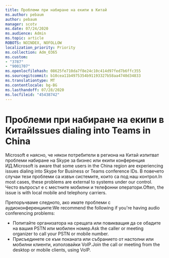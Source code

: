 ```yaml
---
title: Проблеми при набиране на екипи в Китай
ms.author: pebaum
author: pebaum
manager: scotv
ms.date: 07/24/2020
ms.audience: Admin
ms.topic: article
ROBOTS: NOINDEX, NOFOLLOW
localization_priority: Priority
ms.collection: Adm_O365
ms.custom:
- "3787"
- "9001707"
ms.openlocfilehash: 08625fe710da7f8e24c10c414d97fed7b6ffc355
ms.sourcegitcommit: b10cea11b4975354b91193327b58aa4740d34833
ms.translationtype: MT
ms.contentlocale: bg-BG
ms.lasthandoff: 07/28/2020
ms.locfileid: "45438742"
---
```

# <a name="issues-dialing-into-teams-in-china"></a><span data-ttu-id="3fd1f-102">Проблеми при набиране на екипи в Китай</span><span class="sxs-lookup"><span data-stu-id="3fd1f-102">Issues dialing into Teams in China</span></span>

<span data-ttu-id="3fd1f-103">Microsoft е наясно, че някои потребители в региона на Китай изпитват проблеми набиране на Skype за бизнес или екипи конференция ИД.</span><span class="sxs-lookup"><span data-stu-id="3fd1f-103">Microsoft is aware that some users in the China region are experiencing issues dialing into Skype for Business or Teams conference IDs.</span></span> <span data-ttu-id="3fd1f-104">В повечето случаи тези проблеми са извън системите, които са под наш контрол.</span><span class="sxs-lookup"><span data-stu-id="3fd1f-104">In most cases, these problems are external to systems under our control.</span></span> <span data-ttu-id="3fd1f-105">Често въпросът е с местните мобилни и телефонни оператори.</span><span class="sxs-lookup"><span data-stu-id="3fd1f-105">Often, the issue is with local mobile and telephony carriers.</span></span>

<span data-ttu-id="3fd1f-106">Препоръчваме следното, ако имате проблеми с аудиоконференциите:</span><span class="sxs-lookup"><span data-stu-id="3fd1f-106">We recommend the following if you're having audio conferencing problems:</span></span>

-   <span data-ttu-id="3fd1f-107">Попитайте организатора на срещата или повикващия да се обадите на вашия PSTN или мобилен номер.</span><span class="sxs-lookup"><span data-stu-id="3fd1f-107">Ask the caller or meeting organizer to call your PSTN or mobile number.</span></span>
-   <span data-ttu-id="3fd1f-108">Присъединете се към поканата или събранието от настолни или мобилни клиенти, използвайки VoIP.</span><span class="sxs-lookup"><span data-stu-id="3fd1f-108">Join the call or meeting from the desktop or mobile clients, using VoIP.</span></span>